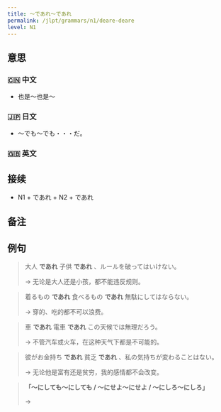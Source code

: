 ```yaml
---
title: 〜であれ〜であれ
permalink: /jlpt/grammars/n1/deare-deare
level: N1
---
```


## 意思

### 🇨🇳 中文

- 也是〜也是〜

### 🇯🇵 日文

- 〜でも〜でも・・・だ。

### 🇬🇧 英文


## 接续

- N1 + であれ + N2 + であれ

## 备注


## 例句

> 大人 **であれ** 子供 **であれ** 、ルールを破ってはいけない。
>
> → 无论是大人还是小孩，都不能违反规则。

> 着るもの **であれ** 食べるもの **であれ** 無駄にしてはならない。
>
> → 穿的、吃的都不可以浪费。

> 車 **であれ** 電車 **であれ** この天候では無理だろう。
>
> → 不管汽车或火车，在这种天气下都是不可能的。

> 彼がお金持ち **であれ** 貧乏 **であれ** 、私の気持ちが変わることはない。
>
> → 无论他是富有还是贫穷，我的感情都不会改变。

> **「〜にしても〜にしても / 〜にせよ〜にせよ / 〜にしろ〜にしろ」**
>
> → 

